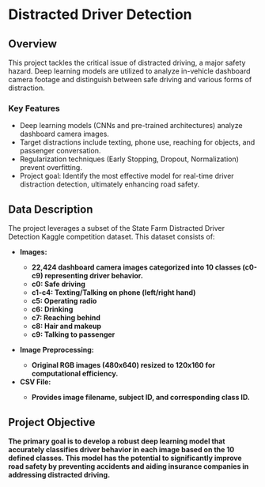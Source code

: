 <!DOCTYPE html>
<html lang="en">
<head>
  <meta charset="UTF-8">
  <meta name="viewport" content="width=device-width, initial-scale=1.0">
</head>
<body>
  <h1>Distracted Driver Detection</h1>
  <h2>Overview</h2>
  <p>This project tackles the critical issue of distracted driving, a major safety hazard. Deep learning models are utilized to analyze in-vehicle dashboard camera footage and distinguish between safe driving and various forms of distraction.</p>
  <h3>Key Features</h3>
  <ul>
    <li>Deep learning models (CNNs and pre-trained architectures) analyze dashboard camera images.</li>
    <li>Target distractions include texting, phone use, reaching for objects, and passenger conversation.</li>
    <li>Regularization techniques (Early Stopping, Dropout, Normalization) prevent overfitting.</li>
    <li>Project goal: Identify the most effective model for real-time driver distraction detection, ultimately enhancing road safety.</li>
  </ul>
  <h2>Data Description</h2>
  <p>The project leverages a subset of the State Farm Distracted Driver Detection Kaggle competition dataset. This dataset consists of:</p>
  <ul>
    <li><strong>Images:</li>
      <ul>
        <li>22,424 dashboard camera images categorized into 10 classes (c0-c9) representing driver behavior.</li>
        <li>c0: Safe driving</li>
        <li>c1-c4: Texting/Talking on phone (left/right hand)</li>
        <li>c5: Operating radio</li>
        <li>c6: Drinking</li>
        <li>c7: Reaching behind</li>
        <li>c8: Hair and makeup</li>
        <li>c9: Talking to passenger</li>
      </ul>
      <p></p>
    <li><strong>Image Preprocessing:</li>
      <ul>
        <li>Original RGB images (480x640) resized to 120x160 for computational efficiency.</li>
      </ul>
    <li><strong>CSV File:</li>
      <ul>
        <li>Provides image filename, subject ID, and corresponding class ID.</li>
      </ul>
  </ul>
      <p></p>
  <h2>Project Objective</h2>
  <p>The primary goal is to develop a robust deep learning model that accurately classifies driver behavior in each image based on the 10 defined classes. This model has the potential to significantly improve road safety by preventing accidents and aiding insurance companies in addressing distracted driving.</p>
</body>
</html>
